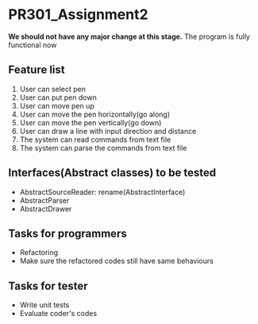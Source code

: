 # PR301_Assignment2
**We should not have any major change at this stage.**
The program is fully functional now

## Feature list
1. User can select pen
2. User can put pen down
3. User can move pen up
4. User can move the pen horizontally(go along)
5. User can move the pen vertically(go down)
6. User can draw a line with input direction and distance
7. The system can read commands from text file
8. The system can parse the commands from text file

## Interfaces(Abstract classes) to be tested
* AbstractSourceReader: rename(AbstractInterface)
* AbstractParser
* AbstractDrawer

## Tasks for programmers
- Refactoring
- Make sure the refactored codes still have same behaviours

## Tasks for tester
- Write unit tests
- Evaluate coder's codes
